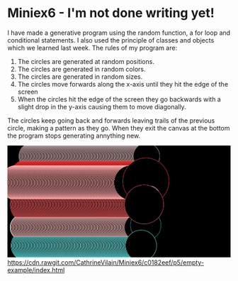 # Miniex6 - I'm not done writing yet! 
I have made a generative program using the random function, a  for loop and conditional statements. I also used the principle of classes and objects which we learned last week. The rules of my program are: 

1. The circles are generated at random positions.  
2. The circles are generated in random colors. 
3. The circles are generated in random sizes. 
4. The circles move forwards along the x-axis until they hit the edge of the screen
5. When the circles hit the edge of the screen they go backwards with a slight drop in the y-axis causing them to move diagonally. 

The circles keep going back and forwards leaving trails of the previous circle, making a pattern as they go. When they exit the canvas at the bottom the program stops generating annything new. 

![alt text](miniex6.JPG)
https://cdn.rawgit.com/CathrineVilain/Miniex6/c0182eef/p5/empty-example/index.html
